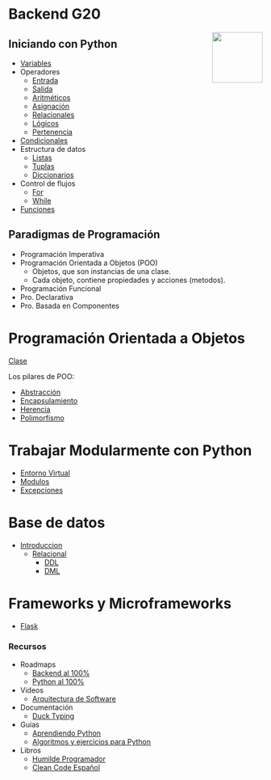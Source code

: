 # Backend G20

<img align="right" width="100" height="100" src="https://upload.wikimedia.org/wikipedia/commons/thumb/1/1f/Python_logo_01.svg/2048px-Python_logo_01.svg.png">

## Iniciando con Python

- [Variables](variables.py)
- Operadores
  - [Entrada](operadores/entrada.py)
  - [Salida](operadores/salida.py)
  - [Aritméticos](operadores/aritmeticos.py)
  - [Asignación](operadores/asignacion.py)
  - [Relacionales](operadores/relacionales.py)
  - [Lógicos](operadores/logicos.py)
  - [Pertenencia](operadores/pertenencias.py)
- [Condicionales](condicionales.py)
- Estructura de datos
  - [Listas](estructuras_datos/listas.py)
  - [Tuplas](estructuras_datos/tuplas.py)
  - [Diccionarios](estructuras_datos/diccionarios.py)
- Control de flujos
  - [For](control_flujos/for.py)
  - [While](control_flujos/while.py)
- [Funciones](funciones.py)

## Paradigmas de Programación

- Programación Imperativa
- Programación Orientada a Objetos (POO)
  - Objetos, que son instancias de una clase.
  - Cada objeto, contiene propiedades y acciones (metodos).
- Programación Funcional
- Pro. Declarativa
- Pro. Basada en Componentes

# Programación Orientada a Objetos

[Clase](poo/main.py)

Los pilares de POO:

- [Abstracción](poo/abstraccion.py)
- [Encapsulamiento](poo/encapsulamiento.py)
- [Herencia](poo/herencia.py)
- [Polimorfismo](poo/polimorfismo.py)

# Trabajar Modularmente con Python

- [Entorno Virtual](entorno_virtual/ENTORNO.md)
- [Modulos](modulos.py)
- [Excepciones](excepciones.py)

# Base de datos

- [Introduccion](base_datos/BASE_DATOS.md)
  - [Relacional](base_datos/RELATIONAL.md)
    - [DDL](base_datos/DDL.md)
    - [DML](base_datos/DML.md)

# Frameworks y Microframeworks

- [Flask](microframework/README.md)

### Recursos

- Roadmaps
  - [Backend al 100%](https://roadmap.sh/backend)
  - [Python al 100%](https://roadmap.sh/python)
- Videos
  - [Arquitectura de Software](https://www.youtube.com/watch?v=MbX0hGRiJm8)
- Documentación
  - [Duck Typing](https://realpython.com/lessons/duck-typing/)
- Guias
  - [Aprendiendo Python](recursos/aprendiendo_python.pdf)
  - [Algoritmos y ejercicios para Python](recursos/algoritmos_ejercicios_python.pdf)
- Libros
  - [Humilde Programador](http://nummolt.blogspot.com/2019/08/el-programador-humilde.html)
  - [Clean Code Español](recursos/clean_code_espanol.pdf)
